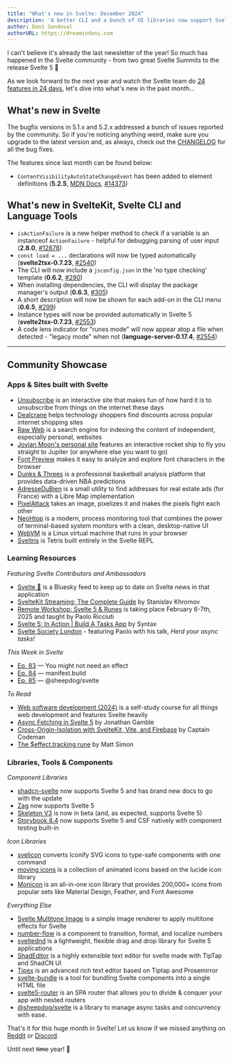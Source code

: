 ```yaml
---
title: "What's new in Svelte: December 2024"
description: 'A better CLI and a bunch of UI libraries now support Svelte 5'
author: Dani Sandoval
authorURL: https://dreamindani.com
---
```


I can't believe it's already the last newsletter of the year! So much has happened in the Svelte community - from two great Svelte Summits to the release Svelte 5 🎉

As we look forward to the next year and watch the Svelte team do [24 features in 24 days](advent-of-svelte), let's dive into what's new in the past month...

## What's new in Svelte

The bugfix versions in 5.1.x and 5.2.x addressed a bunch of issues reported by the community. So if you're noticing anything weird, make sure you upgrade to the latest version and, as always, check out the [CHANGELOG](https://github.com/sveltejs/svelte/blob/main/packages/svelte/CHANGELOG.md) for all the bug fixes.

The features since last month can be found below:

- `ContentVisibilityAutoStateChangeEvent` has been added to element definitions (**5.2.5**, [MDN Docs](https://developer.mozilla.org/en-US/docs/Web/API/ContentVisibilityAutoStateChangeEvent), [#14373](https://github.com/sveltejs/svelte/pull/14373))

## What's new in SvelteKit, Svelte CLI and Language Tools

- `isActionFailure` is a new helper method to check if a variable is an instanceof `ActionFailure` - helpful for debugging parsing of user input (**2.8.0**, [#12878](https://github.com/sveltejs/kit/pull/12878))
- `const load = ...` declarations will now be typed automatically (**svelte2tsx-0.7.23**, [#2540](https://github.com/sveltejs/language-tools/pull/2540))
- The CLI will now include a `jsconfig.json` in the 'no type checking' template (**0.6.2**, [#290](https://github.com/sveltejs/cli/pull/290))
- When installing dependencies, the CLI will display the package manager's output (**0.6.3**, [#305](https://github.com/sveltejs/cli/pull/305))
- A short description will now be shown for each add-on in the CLI menu (**0.6.5**, [#299](https://github.com/sveltejs/cli/pull/299))
- Instance types will now be provided automatically in Svelte 5 (**svelte2tsx-0.7.23**, [#2553](https://github.com/sveltejs/language-tools/pull/2553))
- A code lens indicator for "runes mode" will now appear atop a file when detected - "legacy mode" when not (**language-server-0.17.4**, [#2554](https://github.com/sveltejs/language-tools/pull/2554))

---

## Community Showcase

### Apps & Sites built with Svelte

- [Unsubscribe](https://unsubscribe.jnr.cx/) is an interactive site that makes fun of how hard it is to unsubscribe from things on the internet these days
- [Dealcrane](https://dealcrane.com/?utm_source=discord&utm_medium=social&utm_campaign=beta_promo&utm_content=svelte) helps technology shoppers find discounts across popular internet shopping sites
- [Raw Web](https://rawweb.org/) is a search engine for indexing the content of independent, especially personal, websites
- [Jovian Moon's personal site](https://github.com/StephenGunn/jovian) features an interactive rocket ship to fly you straight to Jupiter (or anywhere else you want to go)
- [Font Preview](https://github.com/songkeys/font-preview) makes it easy to analyze and explore font characters in the browser
- [Dunks & Threes](https://dunksandthrees.com/) is a professional basketball analysis platform that provides data-driven NBA predictions
- [AdresseDuBien](https://adressedubien.com/) is a small utility to find addresses for real estate ads (for France) with a Libre Map implementation
- [PixelAttack](https://jason1610.github.io/PixelAttack/) takes an image, pixelizes it and makes the pixels fight each other
- [NeoHtop](https://github.com/Abdenasser/neohtop) is a modern, process monitoring tool that combines the power of terminal-based system monitors with a clean, desktop-native UI
- [WebVM](https://github.com/leaningtech/webvm) is a Linux virtual machine that runs in your browser
- [Sveltris](https://svelte.dev/playground/8594eea15c6244908c3efad284fe2aa4?version=5.2.1) is Tetris built entirely in the Svelte REPL

### Learning Resources

_Featuring Svelte Contributors and Ambassadors_

- [Svelte 🧡](https://bsky.app/profile/paolo.ricciuti.me/feed/svelte-feed) is a Bluesky feed to keep up to date on Svelte news in that application
- [SvelteKit Streaming: The Complete Guide](https://khromov.se/sveltekit-streaming-the-complete-guide/) by Stanislav Khromov
- [Remote Workshop: Svelte 5 & Runes](https://ti.to/mainmatter/svelte-5-runes-feb-2025) is taking place February 6-7th, 2025 and taught by Paolo Ricciuti
- [Svelte 5: In Action | Build A Tasks App](https://www.youtube.com/watch?v=uSWMvDPpG0k) by Syntax
- [Svelte Society London](https://www.youtube.com/watch?v=mxM208nCvHc) - featuring Paolo with his talk, _Herd your async tasks!_

_This Week in Svelte_

- [Ep. 83](https://www.youtube.com/watch?v=1a-iKUCF5_g) — You might not need an effect
- [Ep. 84](https://www.youtube.com/watch?v=kVbQyKf4Oe4) — manifest.build
- [Ep. 85](https://www.youtube.com/watch?v=yY963ovcDQ0) — @sheepdog/svelte

_To Read_

- [Web software development (2024)](https://fitech101.aalto.fi/web-software-development/) is a self-study course for all things web development and features Svelte heavily
- [Async Fetching in Svelte 5](https://dev.to/jdgamble555/async-fetching-in-svelte-5-826) by Jonathan Gamble
- [Cross-Origin-Isolation with SvelteKit, Vite, and Firebase](https://www.captaincodeman.com/cross-origin-isolation-with-sveltekit-vite-and-firebase) by Captain Codeman
- [The $effect.tracking rune](https://www.matsimon.dev/blog/svelte-in-depth-effect-tracking) by Matt Simon

### Libraries, Tools & Components

_Component Libraries_

- [shadcn-svelte](https://next.shadcn-svelte.com/) now supports Svelte 5 and has brand new docs to go with the update
- [Zag](https://zagjs.com/overview/introduction) now supports Svelte 5
- [Skeleton V3](https://github.com/skeletonlabs/skeleton/discussions/2919) is now in beta (and, as expected, supports Svelte 5)
- [Storybook 8.4](https://www.reddit.com/r/sveltejs/comments/1gpqusy/storybook_84_release/) now supports Svelte 5 and CSF natively with component testing built-in

_Icon Libraries_

- [svelicon](https://github.com/friendofsvelte/svelicon) converts Iconify SVG icons to type-safe components with one command
- [moving icons](https://www.movingicons.dev/) is a collection of animated icons based on the lucide icon library
- [Monicon](https://github.com/oktaysenkan/monicon) is an all-in-one icon library that provides 200,000+ icons from popular sets like Material Design, Feather, and Font Awesome

_Everything Else_

- [Svelte Multitone Image](https://stephane-vanraes.github.io/svelte-multitoneimage/) is a simple image renderer to apply multitone effects for Svelte
- [number-flow](https://github.com/barvian/number-flow) is a component to transition, format, and localize numbers
- [sveltednd](https://github.com/thisuxhq/SvelteDnD) is a lightweight, flexible drag and drop library for Svelte 5 applications
- [ShadEditor](https://github.com/Tsuzat/ShadEditor) is a highly extensible text editor for svelte made with TipTap and ShadCN UI
- [Tipex](https://www.npmjs.com/package/@friendofsvelte/tipex) is an advanced rich text editor based on Tiptap and Prosemirror
- [svelte-bundle](https://github.com/uhteddy/svelte-bundle) is a tool for bundling Svelte components into a single HTML file
- [svelte5-router](https://github.com/mateothegreat/svelte5-router) is an SPA router that allows you to divide & conquer your app with nested routers
- [@sheepdog/svelte](https://github.com/mainmatter/sheepdog) is a library to manage async tasks and concurrency with ease.

That's it for this huge month in Svelte! Let us know if we missed anything on [Reddit](https://www.reddit.com/r/sveltejs/) or [Discord](https://discord.gg/svelte).

Until next ~~time~~ year! 👋
